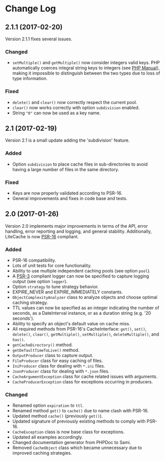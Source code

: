 
Change Log
==========

## 2.1.1 (2017-02-20)
Version 2.1.1 fixes several issues.

### Changed
- `setMultiple()` and `getMultiple()` now consider integers valid keys. PHP automatically coerces integral string keys to integers (see [PHP Manual](http://php.net/manual/en/language.types.array.php)), making it impossible to distinguish between the two types due to loss of type information.

### Fixed
- `delete()` and `clear()` now correctly respect the current pool.
- `clear()` now works correctly with option `subdivision` enabled.
- String `"0"` can now be used as a key name.



## 2.1 (2017-02-19)
Version 2.1 is a small update adding the 'subdivision' feature.

### Added
- Option `subdivision` to place cache files in sub-directories to avoid having a large number of files in the same directory.

### Fixed
- Keys are now properly validated according to PSR-16.
- General improvements and fixes in code base and tests.



## 2.0 (2017-01-26)
Version 2.0 implements major improvements in terms of the API, error handling, error reporting and logging, and general stability. Additionally, LiteCache is now [PSR-16](http://www.php-fig.org/psr/psr-16/) compliant.

### Added
- PSR-16 compatibility.
- Lots of unit tests for core functionality.
- Ability to use multiple independent caching pools (see option `pool`).
- A [PSR-3](http://www.php-fig.org/psr/psr-3/) compliant logger can now be specified to capture logging output (see option `logger`).
- Option `strategy` to tune strategy behavior.
- EXPIRE_NEVER and EXPIRE_IMMEDIATELY constants.
- `ObjectComplexityAnalyzer` class to analyze objects and choose optimal caching strategy.
- TTL values can now be specified as an integer indicating the number of seconds, as a DateInterval instance, or as a duration string (e.g. '20 seconds').
- Ability to specify an object's default value on cache miss.
- All required methods from PSR-16's CacheInterface: `get()`, `set()`, `delete()`, `clear()`, `getMultiple()`, `setMultiple()`, `deleteMultiple()`, and `has()`.
- `getCacheDirectory()` method.
- `getDefaultTimeToLive()` method.
- `OutputProducer` class to capture output.
- `FileProducer` class for easy caching of files.
- `IniProducer` class for dealing with `*.ini` files.
- `JsonProducer` class for dealing with `*.json` files.
- `CacheArgumentException` class for cache related issues with arguments.
- `CacheProducerException` class for exceptions occurring in producers.

### Changed
- Renamed option `expiration` to `ttl`.
- Renamed method `get()` to `cache()` due to name clash with PSR-16.
- Updated method `cache()` (previously `get()`).
- Updated signature of previously existing methods to comply with PSR-16.
- `CacheException` class is now base class for exceptions.
- Updated all examples accordingly.
- Changed documentation generator from PHPDoc to Sami.
- Removed `CacheObject` class which became unnecessary due to improved caching strategies.

